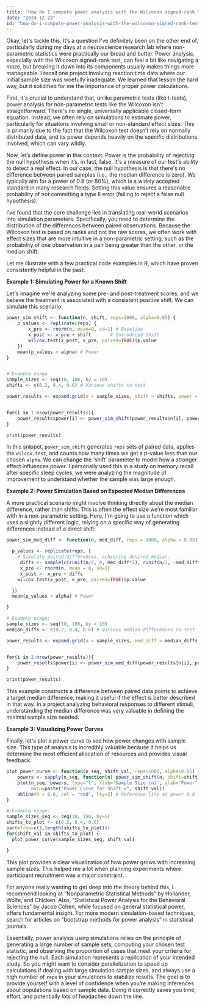 ```yaml
---
title: "How do I compute power analysis with the Wilcoxon signed-rank test in R?"
date: "2024-12-23"
id: "how-do-i-compute-power-analysis-with-the-wilcoxon-signed-rank-test-in-r"
---
```


Okay, let's tackle this. It’s a question I've definitely been on the other end of, particularly during my days at a neuroscience research lab where non-parametric statistics were practically our bread and butter. Power analysis, especially with the Wilcoxon signed-rank test, can feel a bit like navigating a maze, but breaking it down into its components usually makes things more manageable. I recall one project involving reaction time data where our initial sample size was woefully inadequate. We learned that lesson the hard way, but it solidified for me the importance of proper power calculations.

First, it's crucial to understand that, unlike parametric tests (like t-tests), power analysis for non-parametric tests like the Wilcoxon isn’t straightforward. There's no single, universally applicable closed-form equation. Instead, we often rely on simulations to estimate power, particularly for situations involving small or non-standard effect sizes. This is primarily due to the fact that the Wilcoxon test doesn’t rely on normally distributed data, and its power depends heavily on the specific distributions involved, which can vary wildly.

Now, let’s define power in this context. Power is the probability of rejecting the null hypothesis when it’s, in fact, false. It's a measure of our test's ability to detect a real effect. In our case, the null hypothesis is that there's no difference between paired samples (i.e., the median difference is zero). We typically aim for a power of 0.8 (or 80%), which is a widely accepted standard in many research fields. Setting this value ensures a reasonable probability of not committing a type II error (failing to reject a false null hypothesis).

I’ve found that the core challenge lies in translating real-world scenarios into simulation parameters. Specifically, you need to determine the distribution of the differences between paired observations. Because the Wilcoxon test is based on ranks and not the raw scores, we often work with effect sizes that are more intuitive in a non-parametric setting, such as the probability of one observation in a pair being greater than the other, or the median shift.

Let me illustrate with a few practical code examples in R, which have proven consistently helpful in the past:

**Example 1: Simulating Power for a Known Shift**

Let's imagine we're analyzing some pre- and post-treatment scores, and we believe the treatment is associated with a consistent positive shift. We can simulate this scenario:

```r
power_sim_shift <- function(n, shift, reps=1000, alpha=0.05) {
    p_values <- replicate(reps, {
        x_pre <- rnorm(n, mean=0, sd=1) # Baseline
        x_post <- x_pre + shift       # Introduced Shift
        wilcox.test(x_post, x_pre, paired=TRUE)$p.value
    })
    mean(p_values < alpha) # Power
}


# Example usage
sample_sizes <- seq(10, 100, by = 10)
shifts <- c(0.2, 0.4, 0.6) # Various shifts to test

power_results <- expand.grid(n = sample_sizes, shift = shifts, power = NA)


for(i in 1:nrow(power_results)){
    power_results$power[i] <- power_sim_shift(power_results$n[i], power_results$shift[i])
}

print(power_results)
```

In this snippet, `power_sim_shift` generates `reps` sets of paired data, applies the `wilcox.test`, and counts how many times we get a p-value less than our chosen `alpha`. We can change the ‘shift’ parameter to model how a stronger effect influences power. I personally used this in a study on memory recall after specific sleep cycles, we were analyzing the magnitude of improvement to understand whether the sample was large enough.

**Example 2: Power Simulation Based on Expected Median Differences**

A more practical scenario might involve thinking directly about the median difference, rather than shifts. This is often the effect size we’re most familiar with in a non-parametric setting. Here, I'm going to use a function which uses a slightly different logic, relying on a specific way of generating differences instead of a direct shift:

```r
power_sim_med_diff <- function(n, med_diff, reps = 1000, alpha = 0.05) {

  p_values <- replicate(reps, {
    # Simulate paired differences, achieving desired median.
     diffs <- sample(c(runif(n/2, 0, med_diff*2), runif(n/2, -med_diff*2, 0)), n, replace = FALSE)
     x_pre <- rnorm(n, mean = 0, sd=1)
     x_post <- x_pre + diffs
    wilcox.test(x_post, x_pre, paired=TRUE)$p.value

  })
  mean(p_values < alpha) # Power

}

# Example usage:
sample_sizes <- seq(10, 100, by = 10)
median_diffs <- c(0.2, 0.4, 0.6) # Various median differences to test

power_results <- expand.grid(n = sample_sizes, med_diff = median_diffs, power = NA)


for(i in 1:nrow(power_results)){
    power_results$power[i] <- power_sim_med_diff(power_results$n[i], power_results$med_diff[i])
}

print(power_results)

```

This example constructs a difference between paired data points to achieve a target median difference, making it useful if the effect is better described in that way. In a project analyzing behavioral responses to different stimuli, understanding the median difference was very valuable in defining the minimal sample size needed.

**Example 3: Visualizing Power Curves**

Finally, let's plot a power curve to see how power changes with sample size. This type of analysis is incredibly valuable because it helps us determine the most efficient allocation of resources and provides visual feedback.

```r
plot_power_curve <- function(n_seq, shift_val, reps=1000, alpha=0.05) {
    powers <- sapply(n_seq, function(n) power_sim_shift(n, shift=shift_val, reps=reps, alpha=alpha))
    plot(n_seq, powers, type="l", xlab="Sample Size (n)", ylab="Power",
         main=paste("Power Curve for Shift =", shift_val))
    abline(h = 0.8, col = "red", lty=2) # Reference line at power 0.8
}

# Example usage:
sample_sizes_seq <- seq(10, 150, by=5)
shifts_to_plot <- c(0.2, 0.4, 0.6)
par(mfrow=c(1,length(shifts_to_plot)))
for(shift_val in shifts_to_plot) {
  plot_power_curve(sample_sizes_seq, shift_val)

}

```

This plot provides a clear visualization of how power grows with increasing sample sizes. This helped me a lot when planning experiments where participant recruitment was a major constraint.

For anyone really wanting to get deep into the theory behind this, I recommend looking at “Nonparametric Statistical Methods” by Hollander, Wolfe, and Chicken. Also, "Statistical Power Analysis for the Behavioral Sciences" by Jacob Cohen, while focused on general statistical power, offers fundamental insight. For more modern simulation-based techniques, search for articles on "bootstrap methods for power analysis" in statistical journals.

Essentially, power analysis using simulations relies on the principle of generating a large number of sample sets, computing your chosen test statistic, and observing the proportion of cases that meet your criteria for rejecting the null. Each simulation represents a replication of your intended study. So you might want to consider parallelization to speed up calculations if dealing with large simulation sample sizes, and always use a high number of `reps` in your simulations to stabilize results. The goal is to provide yourself with a level of confidence when you’re making inferences about populations based on sample data. Doing it correctly saves you time, effort, and potentially lots of headaches down the line.
